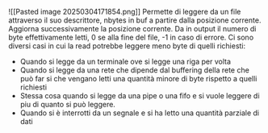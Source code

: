 ![[Pasted image 20250304171854.png]]
Permette di leggere da un file attraverso il suo descrittore, nbytes in buf a partire dalla posizione corrente. Aggiorna successivamente la posizione corrente. Da in output il numero di byte effettivamente letti, 0 se alla fine del file, -1 in caso di errore. Ci sono diversi casi in cui la read potrebbe leggere meno byte di quelli richiesti:
- Quando si legge da un terminale ove si legge una riga per volta
- Quando si legge da una rete che dipende dal buffering della rete che può far si che vengano letti una quantità minore di byte rispetto a quelli richiesti
- Stessa cosa quando si legge da una pipe o una fifo e si vuole leggere di piu di quanto si può leggere.
- Quando si è interrotti da un segnale e si ha letto una quantità parziale di dati
